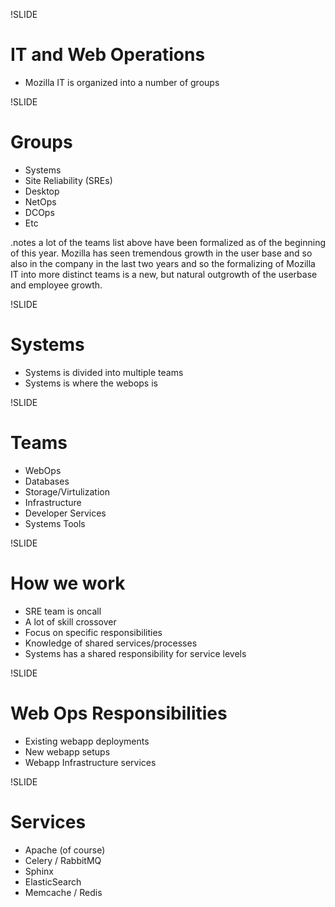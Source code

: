 !SLIDE

# IT and Web Operations

* Mozilla IT is organized into a number of groups

!SLIDE

# Groups

 * Systems
 * Site Reliability (SREs)
 * Desktop
 * NetOps
 * DCOps
 * Etc

.notes a lot of the teams list above have been formalized as of the beginning of this year. Mozilla has seen tremendous growth in the user base and so also in the company in the last two years and so the formalizing of Mozilla IT into more distinct teams is a new, but natural outgrowth of the userbase and employee growth.

!SLIDE

# Systems

* Systems is divided into multiple teams
* Systems is where the webops is

!SLIDE

# Teams

 * WebOps
 * Databases
 * Storage/Virtulization
 * Infrastructure
 * Developer Services
 * Systems Tools
 
!SLIDE

# How we work

* SRE team is oncall
* A lot of skill crossover 
* Focus on specific responsibilities
* Knowledge of shared services/processes
* Systems has a shared responsibility for service levels

!SLIDE

# Web Ops Responsibilities

* Existing webapp deployments
* New webapp setups
* Webapp Infrastructure services

!SLIDE

# Services

 * Apache (of course)
 * Celery / RabbitMQ
 * Sphinx
 * ElasticSearch
 * Memcache / Redis
 
